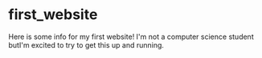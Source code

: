 # first_website
Here is some info for my first website! I'm not a computer science student butI'm excited to try to get this up and running.
